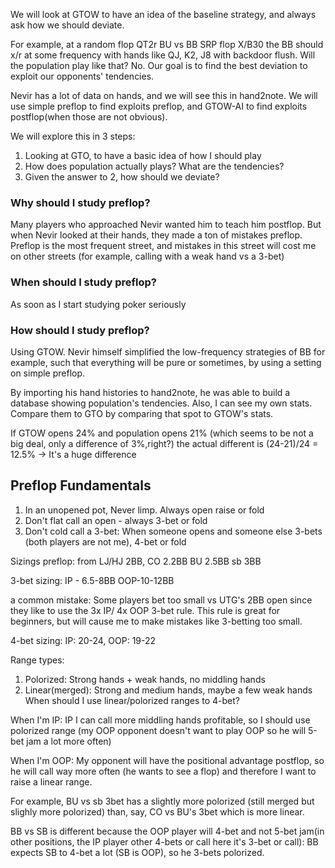 
We will look at GTOW to have an idea of the baseline strategy, and always ask how we should deviate.

For example, at a random flop QT2r BU vs BB SRP flop X/B30 the BB should x/r at some frequency with hands like QJ, K2, J8 with backdoor flush. Will the population play like that? No. Our goal is to find the best deviation to exploit our opponents' tendencies.

Nevir has a lot of data on hands, and we will see this in hand2note. We will use simple preflop to find exploits preflop, and GTOW-AI to find exploits postflop(when those are not obvious).

We will explore this in 3 steps:
1. Looking at GTO, to have a basic idea of how I should play
2. How does population actually plays? What are the tendencies?
3. Given the answer to 2, how should we deviate?

### Why should I study preflop?

Many players who approached Nevir wanted him to teach him postflop. But when Nevir looked at their hands, they made a ton of mistakes preflop. 
Preflop is the most frequent street, and mistakes in this street will cost me on other streets (for example, calling with a weak hand vs a 3-bet)

### When should I study preflop?
As soon as I start studying poker seriously

### How should I study preflop?
Using GTOW. Nevir himself simplified the low-frequency strategies of BB for example, such that everything will be pure or sometimes, by using a setting on simple preflop.

By importing his hand histories to hand2note, he was able to build a database showing population's tendencies. Also, I can see my own stats. Compare them to GTO by comparing that spot to GTOW's stats. 

If GTOW opens 24% and population opens 21% (which seems to be not a big deal, only a difference of 3%,right?) the actual different is (24-21)/24 = 12.5% -> It's a huge difference

## Preflop Fundamentals
1.  In an unopened pot, Never limp. Always open raise or fold
2. Don't flat call an open  - always 3-bet or fold
3. Don't cold call a 3-bet: When someone opens and someone else 3-bets (both players are not me), 4-bet or fold

Sizings preflop:
from LJ/HJ 2BB,
CO 2.2BB
BU 2.5BB
sb 3BB

3-bet sizing:
IP - 6.5-8BB
OOP-10-12BB

a common mistake: Some players bet too small vs UTG's 2BB open since they like to use the 3x IP/ 4x OOP 3-bet rule. This rule is great for beginners, but will cause me to make mistakes like 3-betting too small.

4-bet sizing:
IP: 20-24, OOP: 19-22

Range types:
1. Polorized: Strong hands + weak hands, no middling hands
2. Linear(merged): Strong and medium hands, maybe a few weak hands
When should I use linear/polorized ranges to 4-bet?

When I'm IP:
IP I can call more middling hands profitable, so I should use polorized range (my OOP opponent doesn't want to play OOP so he will 5-bet jam a lot more often)

When I'm OOP:
My opponent will have the positional advantage postflop, so he will call way more often (he wants to see a flop) and therefore I want to raise a linear range.

For example, BU vs sb 3bet has a slightly more polorized (still merged but slighly more polorized) than, say, CO vs BU's 3bet which is more linear.

BB vs SB is different because the OOP player will 4-bet and not 5-bet jam(in other positions, the IP player other 4-bets or call here it's 3-bet or call):  BB expects SB to 4-bet a lot (SB is OOP), so he 3-bets polorized.

